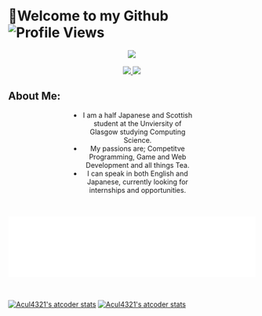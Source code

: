 <h1>
  <a style="text-decoration: none; color: inherit;">👋Welcome to my Github</a>
  <a>
    <img src="https://komarev.com/ghpvc/?username=acul4321" alt="Profile Views">
  </a>
</h1>



<p align="center">
  <a>
    <img src="https://streak-stats.demolab.com?user=Acul4321&center=true&theme=transparent&hide_border=true&card_width=1000">
  </a>
</p>

<p align="center">
  <a href="https://github.com/Acul4321/portfolio-website">
    <img height="190px" src="https://github-readme-stats.vercel.app/api?username=Acul4321&theme=transparent&show_icons=true">
  </a>
  <a href="https://github.com/Acul4321/portfolio-website">
    <img height="190px" src="https://github-readme-stats.vercel.app/api/top-langs/?username=Acul4321&theme=transparent&layout=compact">
  </a>
</p>

<h2>About Me:</h2>
<div style="width: 50%; margin: 0 auto;text-align: center;">
  <ul>
    <li>I am a half Japanese and Scottish student at the Unviersity of Glasgow studying Computing Science.</li>
    <li>My passions are; Competitve Programming, Game and Web Development and all things Tea.</li>
    <li>I can speak in both English and Japanese, currently looking for internships and opportunities.</li>
  </ul>
</div>

<br>
<p align="center">
  <a href="https://leetcode.com/acul4321">
    <img width="800" src="./metrics/metrics.plugin.leetcode.svg" alt="leetcode-stats">
  </a>
</p>

<br>


[![Acul4321's atcoder stats](https://cp-readme-stats.deno.dev/atcoder/stats/isym444?theme=transparent)](https://atcoder.jp/users/Acul4321) 
[![Acul4321's atcoder stats](https://cp-readme-stats.deno.dev/atcoder/heatmap/acul4321?theme=dracula)](https://atcoder.jp/users/Acul4321)
